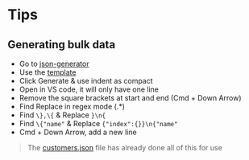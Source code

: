 # Tips

## Generating bulk data

- Go to [json-generator](https://json-generator.com/)
- Use the [template](./generator.template)
- Click Generate & use indent as compact
- Open in VS code, it will only have one line
- Remove the square brackets at start and end (Cmd + Down Arrow)
- Find Replace in regex mode (.*)
- Find `\},\{` & Replace `}\n{`
- Find `\{"name"` & Replace `{"index":{}}\n{"name"`
- Cmd + Down Arrow, add a new line

>The [customers.json](./customers.json) file has already done all of this for use

